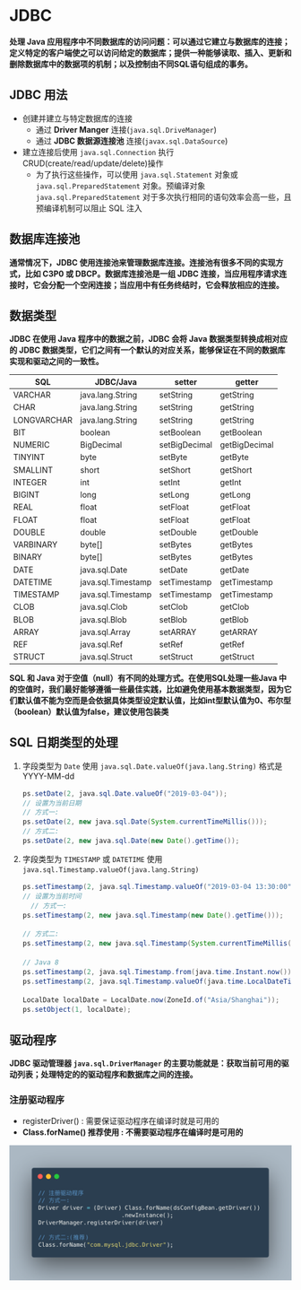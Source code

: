 # JDBC 

**处理 Java 应用程序中不同数据库的访问问题：可以通过它建立与数据库的连接；定义特定的客户端使之可以访问给定的数据库；提供一种能够读取、插入、更新和删除数据库中的数据项的机制；以及控制由不同SQL语句组成的事务。**

## JDBC 用法
- 创建并建立与特定数据库的连接
    - 通过 **Driver Manger** 连接(`java.sql.DriveManager`)
    - 通过 **JDBC 数据源连接池** 连接(`javax.sql.DataSource`)
- 建立连接后使用 `java.sql.Connection` 执行 CRUD(create/read/update/delete)操作
    - 为了执行这些操作，可以使用 `java.sql.Statement` 对象或 `java.sql.PreparedStatement` 对象。预编译对象 `java.sql.PreparedStatement` 对于多次执行相同的语句效率会高一些，且预编译机制可以阻止 SQL 注入
    
## 数据库连接池
**通常情况下，JDBC 使用连接池来管理数据库连接。连接池有很多不同的实现方式，比如 C3P0 或 DBCP。数据库连接池是一组 JDBC 连接，当应用程序请求连接时，它会分配一个空闲连接；当应用中有任务终结时，它会释放相应的连接。**

## 数据类型
**JDBC 在使用 Java 程序中的数据之前，JDBC 会将 Java 数据类型转换成相对应的 JDBC 数据类型，它们之间有一个默认的对应关系，能够保证在不同的数据库实现和驱动之间的一致性。**


| SQL | JDBC/Java | setter | getter |
| --- | --- | --- | --- |
| VARCHAR | java.lang.String | setString | getString |
| CHAR | java.lang.String | setString | getString |
| LONGVARCHAR | java.lang.String | setString | getString |
| BIT | boolean | setBoolean | getBoolean |
| NUMERIC | BigDecimal | setBigDecimal | getBigDecimal |
| TINYINT | byte | setByte | getByte |
| SMALLINT | short | setShort | getShort |
| INTEGER | int | setInt | getInt |
| BIGINT | long | setLong | getLong |
| REAL | float | setFloat | getFloat |
| FLOAT | float | setFloat | getFloat |
| DOUBLE | double | setDouble | getDouble |
| VARBINARY | byte[] | setBytes | getBytes |
| BINARY | byte[] | setBytes | getBytes |
| DATE | java.sql.Date | setDate | getDate |
| DATETIME | java.sql.Timestamp | setTimestamp  | getTimestamp  |
| TIMESTAMP | java.sql.Timestamp | setTimestamp | getTimestamp |
| CLOB | java.sql.Clob | setClob | getClob |
| BLOB | java.sql.Blob | setBlob | getBlob |
| ARRAY | java.sql.Array | setARRAY | getARRAY |
| REF | java.sql.Ref | setRef | getRef |
| STRUCT | java.sql.Struct | setStruct | getStruct |

**SQL 和 Java 对于空值（null）有不同的处理方式。在使用SQL处理一些Java 中的空值时，我们最好能够遵循一些最佳实践，比如避免使用基本数据类型，因为它们默认值不能为空而是会依据具体类型设定默认值，比如int型默认值为0、布尔型（boolean）默认值为false，建议使用包装类**

## SQL 日期类型的处理
1. 字段类型为 `Date`
    使用 `java.sql.Date.valueOf(java.lang.String)` 格式是 YYYY-MM-dd
    
    ```java
    ps.setDate(2, java.sql.Date.valueOf("2019-03-04"));
    // 设置为当前日期
    // 方式一: 
    ps.setDate(2, new java.sql.Date(System.currentTimeMillis()));
    // 方式二: 
    ps.setDate(2, new java.sql.Date(new Date().getTime());
    ```
    
2. 字段类型为 `TIMESTAMP` 或 `DATETIME`
    使用 `java.sql.Timestamp.valueOf(java.lang.String)`
    
    ```java
    ps.setTimestamp(2, java.sql.Timestamp.valueOf("2019-03-04 13:30:00");
    // 设置为当前时间
      // 方式一:
    ps.setTimestamp(2, new java.sql.Timestamp(new Date().getTime()));
    
    // 方式二:
    ps.setTimestamp(2, new java.sql.Timestamp(System.currentTimeMillis()));

    // Java 8 
    ps.setTimestamp(2, java.sql.Timestamp.from(java.time.Instant.now()));
    ps.setTimestamp(2, java.sql.Timestamp.valueOf(java.time.LocalDateTime.now()));
    
    LocalDate localDate = LocalDate.now(ZoneId.of("Asia/Shanghai"));
    ps.setObject(1, localDate);
    ```

## 驱动程序
**JDBC 驱动管理器 `java.sql.DriverManager` 的主要功能就是：获取当前可用的驱动列表；处理特定的的驱动程序和数据库之间的连接。**

### 注册驱动程序
- registerDriver() : 需要保证驱动程序在编译时就是可用的
- **Class.forName() 推荐使用 : 不需要驱动程序在编译时是可用的**

![Carbonize 2019-04-13 at 11.25.20](Carbonize%202019-04-13%20at%2011.25.20.png)
